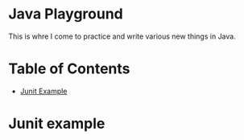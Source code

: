 # Java Playground

This is whre I come to practice and write various new things in Java.

# Table of Contents

* [Junit Example](#junit-example)


# Junit example
